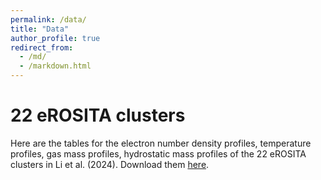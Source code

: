 ```yaml
---
permalink: /data/
title: "Data"
author_profile: true
redirect_from: 
  - /md/
  - /markdown.html
---
```



22 eROSITA clusters
===================

Here are the tables for the electron number density profiles, temperature profiles, gas mass profiles, hydrostatic mass profiles of the 22 eROSITA clusters in Li et al. (2024). Download them [here](./dataset/eROClusters.zip). 
